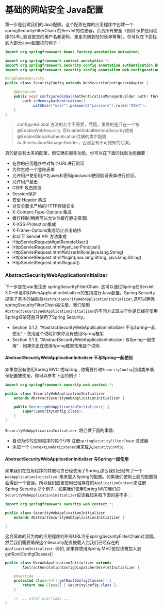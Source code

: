 # 基础的网站安全 Java配置

第一步是创建我们的Java配置。这个配置在你的应用程序中创建一个springSecurityFilterChain 的Servlet的过滤器，负责所有安全（例如 保护应用程序的URL,验证提交的用户名和密码，重定向到登陆的表单等等）。你可以在下面找到大部分Java配置项的例子：

```java
import org.springframework.beans.factory.annotation.Autowired;

import org.springframework.context.annotation.*;
import org.springframework.security.config.annotation.authentication.builders.*;
import org.springframework.security.config.annotation.web.configuration.*;

@EnableWebSecurity
public class SecurityConfig extends WebSecurityConfigurerAdapter {

	@Autowired
	public void configureGlobal(AuthenticationManagerBuilder auth) throws Exception {
		auth.inMemoryAuthentication()
			.withUser("user").password("password").roles("USER");
	}
}
```

> configureGlobal 方法的名字不重要，然而，重要的是只在一个被@EnableWebSecurity, @EnableGlobalMethodSecurity或者@EnableGlobalAuthentication注解的类中配置AuthenticationManagerBuilder，否则会有不可预知的后果。


 真的是没有太多的配置，但它确实很多功能。你可以在下面的找到功能摘要：

- 在你的应用程序中对每个URL进行验证
- 为你生成一个登陆表单
- 允许用户使用用户名user和密码password使用验证表单进行验证。
- 允许用户登出
- CSRF 攻击防范
- Session保护
- 安全 Header 集成
 - 对安全要求严格的HTTP传输安全
 - X-Content-Type-Options 集成
 - 缓存控制(稍后可以允许你缓存静态资源)
 - X-XSS-Protection集成
 - X-Frame-Options集成防止点击劫持
- 和以下 Servlet API 方法集成
 - HttpServletRequest#getRemoteUser()
 - HttpServletRequest.html#getUserPrincipal()
 - HttpServletRequest.html#isUserInRole(java.lang.String)
 - HttpServletRequest.html#login(java.lang.String, java.lang.String)
 - HttpServletRequest.html#logout()

### AbstractSecurityWebApplicationInitializer

下一步是在war里注册 springSecurityFilterChain. 这可以通过Spring在Servlet 3.0+环境中对WebApplicationInitializer的支持进行Java配置，Spring Security提供了基本的抽象类```AbstractSecurityWebApplicationInitializer```,这可以确保springSecurityFilterChain被注册。我们使用```AbstractSecurityWebApplicationInitializer```的不同方式取决于你是已经在使用Spring框架还是只使用了Spring Security。

- Section 3.1.2, “AbstractSecurityWebApplicationInitializer 不与Spring一起使用” - 使用这个说明如果你没有使用Spring框架
- Section 3.1.3, “AbstractSecurityWebApplicationInitializer 与Spring一起使用” - 如果你正在使用Spring框架使用这个说明

#### AbstractSecurityWebApplicationInitializer 不与Spring一起使用

如果你没有使用Spring MVC 或Spring , 你需要传递```SecurityConfig```到超类来确保配置被使用，你可以参考下面的例子：

```java
import org.springframework.security.web.context.*;

public class SecurityWebApplicationInitializer
	extends AbstractSecurityWebApplicationInitializer {

	public SecurityWebApplicationInitializer() {
		super(SecurityConfig.class);
	}
}
```

```SecurityWebApplicationInitializer ```将会做下面的事情:

- 自动为你的应用程序的每个URL注册```springSecurityFilterChain``` 过滤器
- 添加一个 ```ContextLoaderListener```用来载入```SecurityConfig```.

#### AbstractSecurityWebApplicationInitializer 与Spring一起使用
如果我们在应用程序的其他地方已经使用了Spring,那么我们已经有了一个```WebApplicationInitializer```用来载入Spring的配置。如果我们使用上面的配置将会得到一个错误。所以我们应该使用已经存在的```ApplicationContext```来注册Spring Security.举个例子，如果我们使用Spring MVC我们的```SecurityWebApplicationInitializer```应该看起来和下面的差不多：

```java
import org.springframework.security.web.context.*;

public class SecurityWebApplicationInitializer
	extends AbstractSecurityWebApplicationInitializer {

}
```

这会简单的只为你的应用程序的所有URL注册springSecurityFilterChain过滤器。然后我们需要确保这个Security配置被载入到我们已经存在的```ApplicationInitializer```. 例如, 如果你使用Spring MVC他应该被加入到  getRootConfigClasses()

```java
public class MvcWebApplicationInitializer extends
		AbstractAnnotationConfigDispatcherServletInitializer {

	@Override
	protected Class<?>[] getRootConfigClasses() {
		return new Class[] { SecurityConfig.class };
	}

	// ... other overrides ...
}
```